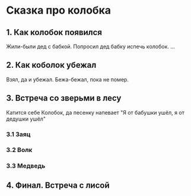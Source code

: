 # Сказка про колобка

## 1. Как колобок появился
Жили-были дед с бабкой. 
Попросил дед бабку испечь колобок.
...

## 2. Как коболок убежал
Взял, да и убежал. Бежа-бежал, пока не помер.

## 3. Встреча со зверьми в лесу
Катится себе Колобок, да песенку напевает "Я от бабушки ушёл, я от дедушки ушёл"

### 3.1 Заяц

### 3.2 Волк

### 3.3 Медведь
 
## 4. Финал. Встреча с лисой
